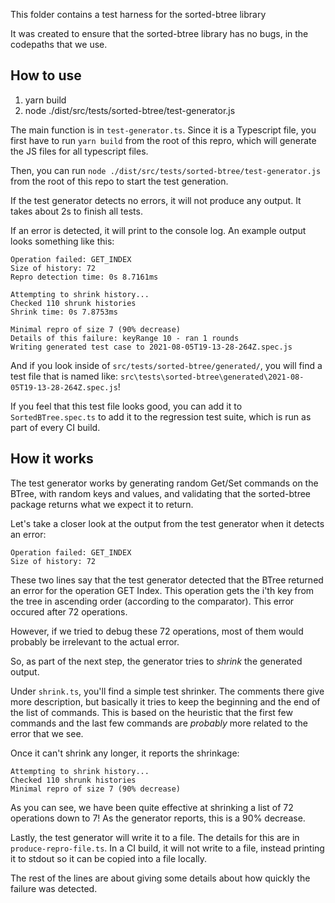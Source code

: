 This folder contains a test harness for the sorted-btree library

It was created to ensure that the sorted-btree library has no bugs, in the codepaths that we use.

## How to use

1. yarn build
1. node ./dist/src/tests/sorted-btree/test-generator.js

The main function is in `test-generator.ts`. Since it is a Typescript file, you first have to run `yarn build` from the root of this repro, which will generate the JS files for all typescript files.

Then, you can run `node ./dist/src/tests/sorted-btree/test-generator.js` from the root of this repo to start the test generation.

If the test generator detects no errors, it will not produce any output. It takes about 2s to finish all tests.

If an error is detected, it will print to the console log. An example output looks something like this:

```
Operation failed: GET_INDEX
Size of history: 72
Repro detection time: 0s 8.7161ms

Attempting to shrink history...
Checked 110 shrunk histories
Shrink time: 0s 7.8753ms

Minimal repro of size 7 (90% decrease)
Details of this failure: keyRange 10 - ran 1 rounds
Writing generated test case to 2021-08-05T19-13-28-264Z.spec.js
```

And if you look inside of `src/tests/sorted-btree/generated/`, you will find a test file that is named like:
`src\tests\sorted-btree\generated\2021-08-05T19-13-28-264Z.spec.js`!

If you feel that this test file looks good, you can add it to `SortedBTree.spec.ts` to add it to the regression test suite, which is run as part of every CI build.

## How it works

The test generator works by generating random Get/Set commands on the BTree, with random keys and values, and validating that the sorted-btree package returns what we expect it to return.

Let's take a closer look at the output from the test generator when it detects an error:

```
Operation failed: GET_INDEX
Size of history: 72
```

These two lines say that the test generator detected that the BTree returned an error for the operation GET Index. This operation gets the i'th key from the tree in ascending order (according to the comparator). This error occured after 72 operations.

However, if we tried to debug these 72 operations, most of them would probably be irrelevant to the actual error.

So, as part of the next step, the generator tries to _shrink_ the generated output.

Under `shrink.ts`, you'll find a simple test shrinker. The comments there give more description, but basically it tries to keep the beginning and the end of the list of commands. This is based on the heuristic that the first few commands and the last few commands are _probably_ more related to the error that we see.

Once it can't shrink any longer, it reports the shrinkage:

```
Attempting to shrink history...
Checked 110 shrunk histories
Minimal repro of size 7 (90% decrease)
```

As you can see, we have been quite effective at shrinking a list of 72 operations down to 7! As the generator reports, this is a 90% decrease.

Lastly, the test generator will write it to a file. The details for this are in `produce-repro-file.ts`. In a CI build, it will not write to a file, instead printing it to stdout so it can be copied into a file locally.

The rest of the lines are about giving some details about how quickly the failure was detected.
